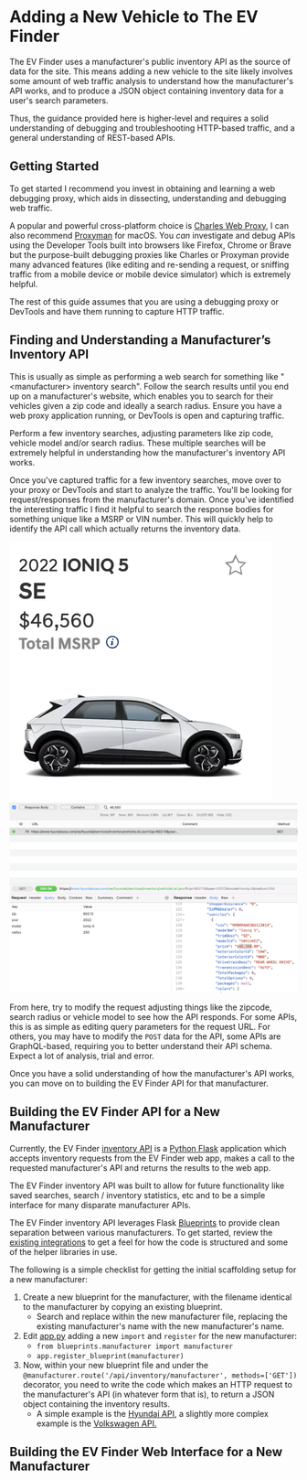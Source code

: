 # Adding a New Vehicle to The EV Finder
The EV Finder uses a manufacturer's public inventory API as the source of data for
the site. This means adding a new vehicle to the site likely involves some amount
of web traffic analysis to understand how the manufacturer's API works, and to
produce a JSON object containing inventory data for a user's search parameters.

Thus, the guidance provided here is higher-level and requires a solid
understanding of debugging and troubleshooting HTTP-based traffic, and a general
understanding of REST-based APIs.


## Getting Started
To get started I recommend you invest in obtaining and learning a web debugging
proxy, which aids in dissecting, understanding and debugging web traffic.

A popular and powerful cross-platform choice is [Charles Web Proxy](https://www.charlesproxy.com/), I can also recommend [Proxyman](https://proxyman.io/) for macOS. You _can_ investigate
and debug APIs using the Developer Tools built into browsers like Firefox,
Chrome or Brave but the purpose-built debugging proxies like Charles or Proxyman
provide many advanced features (like editing and re-sending a request, or 
sniffing traffic from a mobile device or mobile device simulator) which is
extremely helpful.

The rest of this guide assumes that you are using a debugging proxy or DevTools
and have them running to capture HTTP traffic.


## Finding and Understanding a Manufacturer’s Inventory API
This is usually as simple as performing a web search for something like 
"\<manufacturer\> inventory search". Follow the search results until you end up on 
a manufacturer's website, which enables you to search for their vehicles given
a zip code and ideally a search radius. Ensure you have a web proxy application
running, or DevTools is open and capturing traffic.

Perform a few inventory searches, adjusting parameters like zip code, vehicle
model and/or search radius. These multiple searches will be extremely helpful
in understanding how the manufacturer's inventory API works.

Once you've captured traffic for a few inventory searches, move over to your proxy
or DevTools and start to analyze the traffic. You'll be looking for request/responses
from the manufacturer's domain. Once you've identified the interesting traffic
I find it helpful to search the response bodies for something unique like a MSRP
or VIN number. This will quickly help to identify the API call which actually
returns the inventory data. 

![](images/dealer-website.png)
![](images/inventory-api-results.png)

From here, try to modify the request adjusting things like the zipcode, search
radius or vehicle model to see how the API responds. For some APIs, this is as
simple as editing query parameters for the request URL. For others, you may have
to modify the `POST` data for the API, some APIs are GraphQL-based, requiring you
to better understand their API schema. Expect a lot of analysis, trial and error.

Once you have a solid understanding of how the manufacturer's API works, you
can move on to building the EV Finder API for that manufacturer.

## Building the EV Finder API for a New Manufacturer
Currently, the EV Finder [inventory API](../api/) is a
[Python Flask](https://flask.palletsprojects.com/en/2.2.x/) application which
accepts inventory requests from the EV Finder web app, makes a call to the
requested manufacturer's API and returns the results to the web app.

The EV Finder inventory API was built to allow for future functionality like
saved searches, search / inventory statistics, etc and to be a simple interface
for many disparate manufacturer APIs.

The EV Finder inventory API leverages Flask [Blueprints](https://flask.palletsprojects.com/en/2.2.x/tutorial/views/?highlight=blueprints#create-a-blueprint) to provide clean
separation between various manufacturers. To get started, review the [existing
integrations](../api/src/blueprints) to get a feel for how the code is structured
and some of the helper libraries in use.

The following is a simple checklist for getting the initial scaffolding setup
for a new manufacturer:
1. Create a new blueprint for the manufacturer, with the filename identical to the
manufacturer by copying an existing blueprint.
    - Search and replace within the new manufacturer file, replacing the existing
  manufacturer's name with the new manufacturer's name.
2. Edit [app.py](../api/src/app.py) adding a new `import` and `register` for the
new manufacturer:
    - `from blueprints.manufacturer import manufacturer`
    - `app.register_blueprint(manufacturer)`
3. Now, within your new blueprint file and under the
`@manufacturer.route('/api/inventory/manufacturer', methods=['GET'])`
decorator, you need to write the code which makes an HTTP request to the
manufacturer's API (in whatever form that is), to return a JSON object containing
the inventory results.
    - A simple example is the [Hyundai API](../api/src/blueprints/hyundai.py),
    a slightly more complex example is the [Volkswagen API.](../api/src/blueprints/volkswagen.py)

## Building the EV Finder Web Interface for a New Manufacturer
